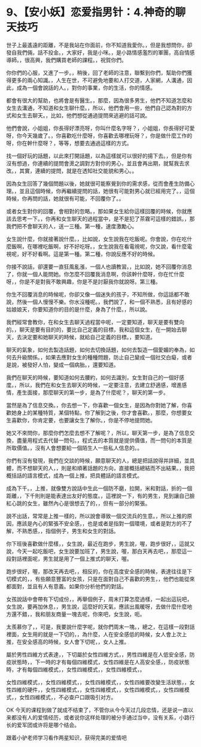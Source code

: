 # 9、【安小妖】恋爱指男针：4.神奇的聊天技巧

世子上最遙遠的距離，不是我站在你面前，你不知道我愛你。，但是我想問你，卻發自我們倆，話不投金。，大家好，我是小咪。，是小路情感濫烈的軍團，高自情感導師。，很高興，我們購買老師的課程。，祝賀你們。

你你們的心服，又進了一步。，稍後，回了老師的注意，聯繫到你們，幫助你們獲得更多的兩心知識。，人生在世，不可避免地要和人打交道，人家網，人溝通，因此，成為一個會說話的人。，對你的事業，你的生活，你的情感。

都會有很大的幫助，也將會是有醫生。，那麼，因為很多男生，他們不知道怎麼和女生去溝通，不知道和女生聊什麼。，所以，他們會用一些，他們自己認為對的方式和女生去聊天。，比如，他們想從通過提問來逃避的話可說。

他們會說，小姐姐，你長得好漂亮呀，你叫什麼名字呀？，小姐姐，你長得好可愛呀，你今天幾歲了。，你喜歡吃什麼呀，你喜歡去哪裡玩呀？，你是做什麼工作的呀，你在幹什麼呀？，等等，想要去通過這樣的方式。

找一個好玩的話題，以此來打開話題，以為這樣就可以很好的揚下去。，但是你有沒有想過，你連續的提問會燙之調對方對你的男心，並且會再出期，就幫我去求改。，其實，連續的提問，就是在透知社交能貌和男心。。

因為女生回答了幾個問題以後，她就很可能察覺到你的需求感，從而會產生防備心理。，並且這個時候，你再繼續提問的話，她很有可能對男心就已經用完了。，這個時候，你再問的話，她就很有可能，不回覆你了。。

或者女生對你的回覆，會相對的忽略。，那如果女生給你這樣回覆的時候，你就應該去思考一下。，你再和女生聊天的過程當中，是不是犯了茶霧可這樣的錯誤。，那我們把不會聊天的人，送一三種。第一種，速度激勵心。

女生說什麼，你就接著說什麼。，比如說，女生說我在吃飯呢。你會說，你在吃什麼飯啊，在哪裡吃飯啊，好不好吃呀。，女生說我在看電視呢，你又說，看什麼電視呢，好不好看啊。這是第一種。第二種，你說反應不好的時候。

你接不說話，卻還要一直狂風亂漲，一個人也讀教習。，比如說，她不回覆你消息了，你就一個人能問她。你怎麼不回覆我消息啊，你該幹什麼呀，你在忙什麼呀，，你是不是對我不敢興趣，你是不是討厭我你就說呀。第三種。

你生不回覆消息的時候呢，你卻又像一個迷失的孩子，不知所做，你這話都不敢說，然後一個人慢慢不樂。你水沒種呢。，我們說了，和一個不熟悉，且有好感的姑娘娘天，你要知道你的目的是什麼，身為了什麼。，所以說。

我們經常會教你，在和女生去聊天過程當中呢，一定要知道，聊天是要有雙向的。，聊天是要有目的的，要比自己定義的目標，我和這個女生，在一開始去聊天，去決定要和她聊天的時候，就給自己定義的目標。，要知道。

聊天的氣象，如何去製造話題，如何去切換話題，如何去製造一個愛媚的奉為，如何去升級關係。，如果去應對女生的種種問題，防止自己變成一個社交白癡，或者是說，被發好人怕，變成一個病胎。，還要知道。

我們在聊天的時候，要知道如何去腰約，如何去識別，女生對自己的一個好感度。，所以，我們在和女生去聊天的時候，一定要注意，去建立舒適感，增進感情，產生面接，那麼聊天的第一步，是為了什麼呢？，聊天的第一步。

當然是為了信息交換。，你去想一下，你喜歡一個女生，是因為你對她了解，你喜歡她身上的某種特質，某個特點，你了解到之後，你才會喜歡。，那麼，你想要女生喜歡你，你肯定要，也要讓女生了解你。，你是不停地提問她。

她又不來問你，那麼你們怎麼去想不了解呢？，所以，聊天第一步，是為了信息交換，盡量用程式去代替一問句。，程式去的本質就是提供價值，而一問句的本質是所取價值。，沒有人會想要給一個陌生人一些私人信息的。。

你們有沒有發現，我們在交談的時候，願意聊天的人，總是把話說得并詳細，並具體，而不想聊天的人，，則是和順著話題的方向，直接概括總結而不出結果。，我把概括話的語言模式，成為一個上推，把具體話的語言模式。

成為下千。，上推，就像雙方說話中生此一個防不磨，拉開，米和對話，折的一個距離，，下千則則是能表達出友好的態度。，這裡說一下，有的男生，見到讓自己臉紅心跳的女生，雖然內心是很想去了的，，但有一部分的緊張。

說不出話，常常是上推一樣的，所以說會導致一個交流兵的生意。，所以上推的原因，應該是內心的緊張不安全感，，也是或者是指對一個環境，或者是對方的不了解，不熟悉感，，指個例子，男生和女生的對話。

你下班後喜歡做什麼樣，，女生說，最近在跑步，男生說，喔，跑步很好，，這就又說，今天一起吃飯吧，女生說要加班了，男生說，喔，那白天再去吧，，那麼這一段對話裡面呢，男生就是用了一個上推式的聊天，喔。

跑步很好，喔，那改天再去吧，，相反的，你在高度安全感的時候，表達往往是下切模式的，，有些願意豐富的女孩，只是在面對自己不喜歡的男生，，他們也能從來都面對，並且有人有意義。如果你分析他們的對話。

女孩說話中會帶有下切成份，，再舉個例子，周末打算怎麼過樣，一起出這玩吧，女生說，要再加休息，，男生說，這麼好的天氣，應該出風暖呀，去做什麼什麼地方還不錯，，我和朋友商量一塊去呢，你來吧，女生說，呃。

太羨慕你了，，可是，我要說什麼字呢，就你們周末一塊。，總之，在這樣一段對話裡面，女生用的就是一下切的，，為什麼，人在安全感低的時候，女人會上次上推，在安全感高的時候，女人會下切呢，，女人上推。

屬於男性四維方式表達，，下切屬於女性四維方式，，男性四維是在人低安全感，防疫狀態時，，下一時的才有每個四維模式，女性四維是在人高安全感，，防疫狀態時，才有每個四維模式，，女性四維模式，，女性四維模式，。

女性四維模式，，女性四維模式，，女性四維模式，，女性四維要改變生活狀態，，女性四維的硬件，，女性四維模式，，女性四維模式，，女性四維模式，，女性四維模式，，女性四維模式，，不必查户口跟吸引对方。

OK 今天的课程到做了就成不结束了，不管你从今今天过几段恋情，还是说一直以来都没有人的爱情经历，或者说你这样处理的被分手通过当中，没有关系，小路行长的爱军团或许将是哪个结会。

跟着小驴老师学习看作两星知识，获得完美的爱情吧